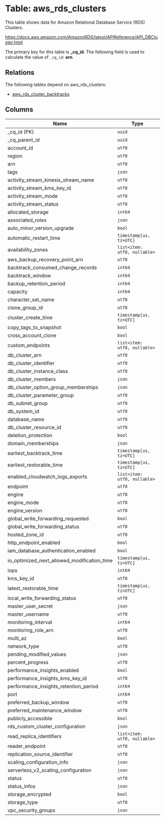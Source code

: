 # Table: aws_rds_clusters

This table shows data for Amazon Relational Database Service (RDS) Clusters.

https://docs.aws.amazon.com/AmazonRDS/latest/APIReference/API_DBCluster.html

The primary key for this table is **_cq_id**.
The following field is used to calculate the value of `_cq_id`: **arn**.
## Relations

The following tables depend on aws_rds_clusters:
  - [aws_rds_cluster_backtracks](aws_rds_cluster_backtracks.md)

## Columns

| Name          | Type          |
| ------------- | ------------- |
|_cq_id (PK)|`uuid`|
|_cq_parent_id|`uuid`|
|account_id|`utf8`|
|region|`utf8`|
|arn|`utf8`|
|tags|`json`|
|activity_stream_kinesis_stream_name|`utf8`|
|activity_stream_kms_key_id|`utf8`|
|activity_stream_mode|`utf8`|
|activity_stream_status|`utf8`|
|allocated_storage|`int64`|
|associated_roles|`json`|
|auto_minor_version_upgrade|`bool`|
|automatic_restart_time|`timestamp[us, tz=UTC]`|
|availability_zones|`list<item: utf8, nullable>`|
|aws_backup_recovery_point_arn|`utf8`|
|backtrack_consumed_change_records|`int64`|
|backtrack_window|`int64`|
|backup_retention_period|`int64`|
|capacity|`int64`|
|character_set_name|`utf8`|
|clone_group_id|`utf8`|
|cluster_create_time|`timestamp[us, tz=UTC]`|
|copy_tags_to_snapshot|`bool`|
|cross_account_clone|`bool`|
|custom_endpoints|`list<item: utf8, nullable>`|
|db_cluster_arn|`utf8`|
|db_cluster_identifier|`utf8`|
|db_cluster_instance_class|`utf8`|
|db_cluster_members|`json`|
|db_cluster_option_group_memberships|`json`|
|db_cluster_parameter_group|`utf8`|
|db_subnet_group|`utf8`|
|db_system_id|`utf8`|
|database_name|`utf8`|
|db_cluster_resource_id|`utf8`|
|deletion_protection|`bool`|
|domain_memberships|`json`|
|earliest_backtrack_time|`timestamp[us, tz=UTC]`|
|earliest_restorable_time|`timestamp[us, tz=UTC]`|
|enabled_cloudwatch_logs_exports|`list<item: utf8, nullable>`|
|endpoint|`utf8`|
|engine|`utf8`|
|engine_mode|`utf8`|
|engine_version|`utf8`|
|global_write_forwarding_requested|`bool`|
|global_write_forwarding_status|`utf8`|
|hosted_zone_id|`utf8`|
|http_endpoint_enabled|`bool`|
|iam_database_authentication_enabled|`bool`|
|io_optimized_next_allowed_modification_time|`timestamp[us, tz=UTC]`|
|iops|`int64`|
|kms_key_id|`utf8`|
|latest_restorable_time|`timestamp[us, tz=UTC]`|
|local_write_forwarding_status|`utf8`|
|master_user_secret|`json`|
|master_username|`utf8`|
|monitoring_interval|`int64`|
|monitoring_role_arn|`utf8`|
|multi_az|`bool`|
|network_type|`utf8`|
|pending_modified_values|`json`|
|percent_progress|`utf8`|
|performance_insights_enabled|`bool`|
|performance_insights_kms_key_id|`utf8`|
|performance_insights_retention_period|`int64`|
|port|`int64`|
|preferred_backup_window|`utf8`|
|preferred_maintenance_window|`utf8`|
|publicly_accessible|`bool`|
|rds_custom_cluster_configuration|`json`|
|read_replica_identifiers|`list<item: utf8, nullable>`|
|reader_endpoint|`utf8`|
|replication_source_identifier|`utf8`|
|scaling_configuration_info|`json`|
|serverless_v2_scaling_configuration|`json`|
|status|`utf8`|
|status_infos|`json`|
|storage_encrypted|`bool`|
|storage_type|`utf8`|
|vpc_security_groups|`json`|